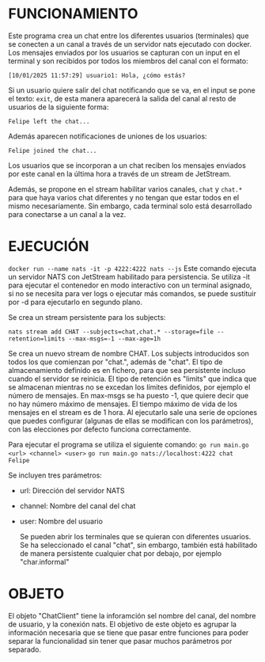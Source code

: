 # FUNCIONAMIENTO

Este programa crea un chat entre los diferentes usuarios (terminales) que se conecten a un canal a través de un servidor nats ejecutado con docker. Los mensajes enviados por los usuarios se capturan con un input en el terminal y son recibidos por todos los miembros del canal con el formato:

`[10/01/2025 11:57:29] usuario1: Hola, ¿cómo estás?`

Si un usuario quiere salir del chat notificando que se va, en el input se pone el texto: `exit`, de esta manera aparecerá la salida del canal al resto de usuarios de la siguiente forma:

`Felipe left the chat...`

Además aparecen notificaciones de uniones de los usuarios:

`Felipe joined the chat...`

Los usuarios que se incorporan a un chat reciben los mensajes enviados por este canal en la última hora a través de un stream de JetStream.

Además, se propone en el stream habilitar varios canales, `chat` y `chat.*` para que haya varios chat diferentes y no tengan que estar todos en el mismo necesariamente. Sin embargo, cada terminal solo está desarrollado para conectarse a un canal a la vez.

# EJECUCIÓN

`docker run --name nats -it -p 4222:4222 nats --js`
Este comando ejecuta un servidor NATS con JetStream habilitado para persistencia. Se utiliza -it para ejecutar el contenedor en modo interactivo con un terminal asignado, si no se necesita para ver logs o ejecutar más comandos, se puede sustituir por -d para ejecutarlo en segundo plano.

Se crea un stream persistente para los subjects:

`nats stream add CHAT --subjects=chat,chat.* --storage=file --retention=limits --max-msgs=-1 --max-age=1h`

Se crea un nuevo stream de nombre CHAT.
Los subjects introducidos son todos los que comienzan por "chat.", además de "chat".
El tipo de almacenamiento definido es en fichero, para que sea persistente incluso cuando el servidor se reinicia.
El tipo de retención es "limits" que indica que se almacenan mientras no se excedan los límites definidos, por ejemplo el número de mensajes.
En max-msgs se ha puesto -1, que quiere decir que no hay número máximo de mensajes.
El tiempo máximo de vida de los mensajes en el stream es de 1 hora.
Al ejecutarlo sale una serie de opciones que puedes configurar (algunas de ellas se modifican con los parámetros), con las elecciones por defecto funciona correctamente.

Para ejecutar el programa se utiliza el siguiente comando:
`go run main.go <url> <channel> <user>`
`go run main.go nats://localhost:4222 chat Felipe`

Se incluyen tres parámetros:

-   url: Dirección del servidor NATS
-   channel: Nombre del canal del chat
-   user: Nombre del usuario

    Se pueden abrir los terminales que se quieran con diferentes usuarios.
    Se ha seleccionado el canal "chat", sin embargo, también está habilitado de manera persistente cualquier chat por debajo, por ejemplo "char.informal"

# OBJETO

El objeto "ChatClient" tiene la inforamción sel nombre del canal, del nombre de usuario, y la conexión nats. El objetivo de este objeto es agrupar la información necesaria que se tiene que pasar entre funciones para poder separar la funcionalidad sin tener que pasar muchos parámetros por separado.
